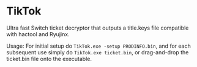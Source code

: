 # TikTok
Ultra fast Switch ticket decryptor that outputs a title.keys file compatible with hactool and Ryujinx.

Usage: For initial setup do `TikTok.exe -setup PRODINFO.bin`, and for each subsequent use simply do `TikTok.exe ticket.bin`, or drag-and-drop the ticket.bin file onto the executable.
